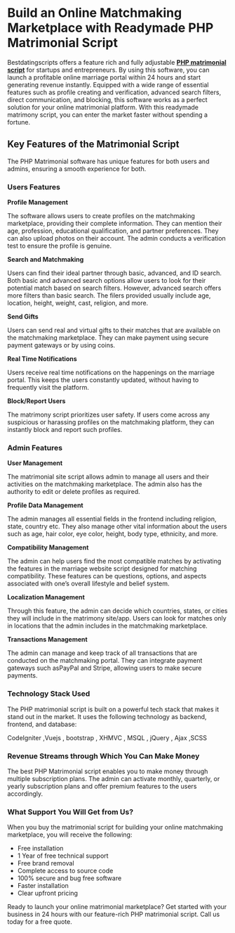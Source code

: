 # Build an Online Matchmaking Marketplace with Readymade PHP Matrimonial Script

Bestdatingscripts offers a feature rich and fully adjustable **[PHP matrimonial script](https://www.bestdatingscripts.com/matrimonial-script/)** for startups and entrepreneurs. By using this software, you can launch a profitable online marriage portal within 24 hours and start generating revenue instantly. Equipped with a wide range of essential features such as profile creating and verification, advanced search filters, direct communication, and blocking, this software works as a perfect solution for your online matrimonial platform. With this readymade matrimony script, you can enter the market faster without spending a fortune.

## Key Features of the Matrimonial Script

The PHP Matrimonial software has unique features for both users and admins, ensuring a smooth experience for both.

### Users Features

**Profile Management** 

The software allows users to create profiles on the matchmaking marketplace, providing their complete information. They can mention their age, profession, educational qualification, and partner preferences. They can also upload photos on their account. The admin conducts a verification test to ensure the profile is genuine.

**Search and Matchmaking**

Users can find their ideal partner through basic, advanced, and ID search. Both basic and advanced search options allow users to look for their potential match based on search filters. However, advanced search offers more filters than basic search. The filers provided usually include age, location, height, weight, cast, religion, and more.

**Send Gifts**

Users can send real and virtual gifts to their matches that are available on the matchmaking marketplace. They can make payment using secure payment gateways or by using coins.

**Real Time Notifications**

Users receive real time notifications on the happenings on the marriage portal. This keeps the users constantly updated, without having to frequently visit the platform.

**Block/Report Users**

The matrimony script prioritizes user safety. If users come across any suspicious or harassing profiles on the matchmaking platform, they can instantly block and report such profiles.

### Admin Features

**User Management**

The matrimonial site script allows admin to manage all users and their activities on the matchmaking marketplace. The admin also has the authority to edit or delete profiles as required.

**Profile Data Management**

The admin manages all essential fields in the frontend including religion, state, country etc. They also manage other vital information about the users such as age, hair color, eye color, height, body type, ethnicity, and more.

**Compatibility Management**

The admin can help users find the most compatible matches by activating the features in the marriage website script designed for matching compatibility. These features can be questions, options, and aspects associated with one’s overall lifestyle and belief system.

**Localization Management**

Through this feature, the admin can decide which countries, states, or cities they will include in the matrimony site/app. Users can look for matches only in locations that the admin includes in the matchmaking marketplace.

**Transactions Management**

The admin can manage and keep track of all transactions that are conducted on the matchmaking portal. They can integrate payment gateways such asPayPal and Stripe, allowing users to make secure payments.

### Technology Stack Used

The PHP matrimonial script is built on a powerful tech stack that makes it stand out in the market. It uses the following technology as backend, frontend, and database:

CodeIgniter ,Vuejs , bootstrap , XHMVC , MSQL , jQuery , Ajax ,SCSS

### Revenue Streams through Which You Can Make Money

The best PHP Matrimonial script enables you to make money through multiple subscription plans. The admin can activate monthly, quarterly, or yearly subscription plans and offer premium features to the users accordingly.

### What Support You Will Get from Us?

When you buy the matrimonial script for building your online matchmaking marketplace, you will receive the following:

- Free installation
- 1 Year of free technical support
- Free brand removal
- Complete access to source code
- 100% secure and bug free software
- Faster installation
- Clear upfront pricing

Ready to launch your online matrimonial marketplace? Get started with your business in 24 hours with our feature-rich PHP matrimonial script. Call us today for a free quote.
